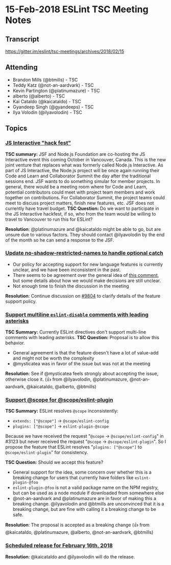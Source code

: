 # 15-Feb-2018 ESLint TSC Meeting Notes

## Transcript

https://gitter.im/eslint/tsc-meetings/archives/2018/02/15

## Attending

* Brandon Mills (@btmills) - TSC
* Teddy Katz (@not-an-aardvark) - TSC
* Kevin Partington (@platinumazure) - TSC
* alberto (@alberto) - TSC
* Kai Cataldo (@kaicataldo) - TSC
* Gyandeep Singh (@gyandeeps) - TSC
* Ilya Volodin (@ilyavolodin) - TSC

## Topics

### [JS Interactive "hack fest"](https://github.com/eslint/tsc-meetings/issues/75#issuecomment-364699093)

**TSC summary:** JSF and Node.js Foundation are co-hosting the JS Interactive event this coming October in Vancouver, Canada. This is the new joint venture that replaces what was formerly called Node.js Interactive.
As part of JS Interactive, the Node.js project will be once again running their Code and Learn and Collaborator Summit the day after the traditional sessions end. JSF wants to do something simular for member projects. In general, there would be a meeting room where for Code and Learn, potential contributors could meet with project team members and work together on contributions. For Collaborator Summit, the project teams could meet to discuss project matters, finish new features, etc. JSF does not currently have travel budget.
**TSC Question:** Do we want to participate in the JS Interactive hackfest, if so, who from the team would be willing to travel to Vancouver to run this for ESLint?

**Resolution**: @platinumazure and @kaicataldo might be able to go, but are unsure due to various factors. They should contact @ilyavolodin by the end of the month so he can send a response to the JSF.

### [Update no-shadow-restricted-names to handle optional catch](https://github.com/eslint/eslint/pull/9613)

* Our policy for accepting support for new language features is currently unclear, and we have been inconsistent in the past.
* There seems to be agreement over the general idea of [this comment](https://github.com/eslint/eslint/issues/9804#issuecomment-360810237), but some details about how we would make decisions are still unclear.
* Not enough time to finish the discussion in the meeting

**Resolution**: Continue discussion on [#9804](https://github.com/eslint/eslint/issues/9804) to clarify details of the feature support policy.

### [Support multiline `eslint-disable` comments with leading asterisks](https://github.com/eslint/eslint/issues/9646)

**TSC Summary:** Currently ESLint directives don't support multi-line comments with leading asterisks.
**TSC Question:** Proposal is to allow this behavior.

* General agreement is that the feature doesn't have a lot of value-add and might not be worth the complexity
* @mysticatea was in favor of the issue but was not at the meeting

**Resolution**: See if @mysticatea feels strongly about accepting the issue, otherwise close it. (:+1: from @ilyavolodin, @platinumazure, @not-an-aardvark, @kaicataldo, @alberto, @btmills)

### [Support @scope for @scope/eslint-plugin](https://github.com/eslint/eslint/issues/9903)

**TSC Summary:** ESLint resolves `@scope` inconsistently:

- `extends: ["@scope"]` → `@scope/eslint-config`
- `plugins: ["@scope"]` → `eslint-plugin-@scope`

Because we have received the request "`@scope` → `@scope/eslint-config`" in #3123 but never received the request "`@scope` → `@scope/eslint-plugin`".
So I propose the feature that ESLint resolves "`plugins: ["@scope"]` to `@scope/eslint-plugin`" for consistency.

**TSC Question:** Should we accept this feature?

* General support for the idea, some concern over whether this is a breaking change for users that currently have folders like `eslint-plugin-@foo`
* `eslint-plugin-@foo` is not a valid package name on the NPM registry, but can be used as a node module if downloaded from somewhere else
* @not-an-aardvark and @platinumazure are in favor of making this a breaking change. @ilyavolodin and @btmills are unconvinced that it is a breaking change, but are fine with calling it a breaking change to be safe.

**Resolution**: The proposal is accepted as a breaking change (:+1: from @kaicataldo, @platinumazure, @alberto, @not-an-aardvark, @btmills)

### [Scheduled release for February 16th, 2018](https://github.com/eslint/eslint/issues/9952)

**Resolution**: @kaicataldo and @ilyavolodin will do the release.
